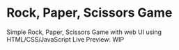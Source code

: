 # Rock, Paper, Scissors Game

Simple Rock, Paper, Scissors Game with web UI using HTML/CSS/JavaScript
Live Preview: WIP